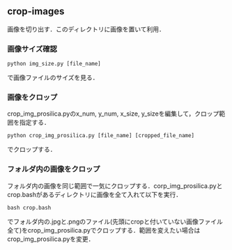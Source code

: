 ## crop-images
画像を切り出す．このディレクトリに画像を置いて利用．

### 画像サイズ確認
```
python img_size.py [file_name]
```
で画像ファイルのサイズを見る．

### 画像をクロップ
crop_img_prosilica.pyのx_num, y_num, x_size, y_sizeを編集して，クロップ範囲を指定する．
```
python crop_img_prosilica.py [file_name] [cropped_file_name]
```
でクロップする．

### フォルダ内の画像をクロップ
フォルダ内の画像を同じ範囲で一気にクロップする．corp_img_prosilica.pyとcrop.bashがあるディレクトリに画像を全て入れて以下を実行．
```
bash crop.bash
```
でフォルダ内の.jpgと.pngのファイル(先頭にcropと付いていない画像ファイル全て)をcrop_img_prosilica.pyでクロップする．範囲を変えたい場合はcrop_img_prosilica.pyを変更．

